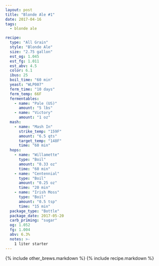 ```yaml
---
layout: post
title: "Blonde Ale #1"
date: 2017-04-16
tags:
  - blonde ale

recipe:
  type: "All Grain"
  style: "Blonde Ale"
  size: "2.75 gallon"
  est_og: 1.045
  est_fg: 1.011
  est_abv: 4.5
  color: 6.1
  ibus: 25
  boil_time: "60 min"
  yeast: "WLP007"
  ferm_time: "10 days"
  ferm_temp: 66F
  fermentables:
    - name: "Pale (US)"
      amount: "5 lbs"
    - name: "Victory"
      amount: "1 oz"
  mash:
    - name: "Mash In"
      strike_temp: "159F"
      amount: "6.5 qts"
      target_temp: "148F"
      time: "60 min"
  hops:
    - name: "Willamette"
      type: "Boil"
      amount: "0.33 oz"
      time: "60 min"
    - name: "Centennial"
      type: "Boil"
      amount: "0.25 oz"
      time: "20 min"
    - name: "Irish Moss"
      type: "Boil"
      amount: "0.5 tsp"
      time: "15 min"
  package_type: "Bottle"
  package_date: 2017-05-20
  carb_priming: "sugar"
  og: 1.052
  fg: 1.004
  abv: 6.3%
  notes: >-
    1 liter starter
---
```


{% include other_brews.markdown %}
{% include recipe.markdown %}
